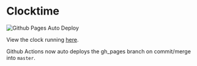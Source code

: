 # Clocktime

![Github Pages Auto Deploy](https://github.com/josiahayres/clocktime/workflows/Github%20Pages%20Auto%20Deploy/badge.svg?branch=master)

View the clock running [here](https://josiahayres.github.io/clocktime/).

Github Actions now auto deploys the gh_pages branch on commit/merge into `master`.
